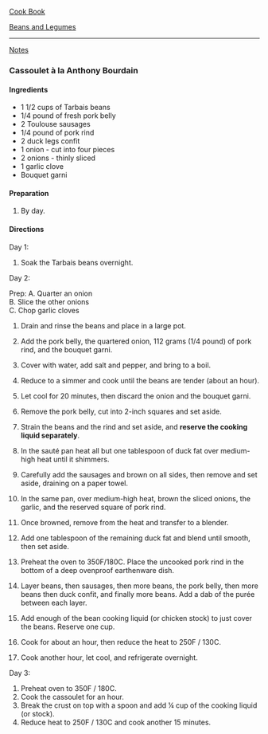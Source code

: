 [Cook Book](https://github.com/vmsmith/CookBook/blob/master/README.md)  

[Beans and Legumes](https://github.com/vmsmith/CookBook/blob/master/beans_legumes.md)   

-----   

[Notes](https://github.com/vmsmith/CookBook/blob/master/notes.md)  

### Cassoulet à la Anthony Bourdain  

#### Ingredients   
* 1 1/2 cups of Tarbais beans  
* 1/4 pound of fresh pork belly   
* 2 Toulouse sausages  
* 1/4 pound of pork rind  
* 2 duck legs confit  
* 1 onion - cut into four pieces  
* 2 onions - thinly sliced  
* 1 garlic clove  
* Bouquet garni  

#### Preparation  
1. By day. 

#### Directions   

Day 1:   

1. Soak the Tarbais beans overnight.  


Day 2:

Prep: 
A. Quarter an onion   
B. Slice the other onions   
C. Chop garlic cloves   

1. Drain and rinse the beans and place in a large pot.    
2. Add the pork belly, the quartered onion, 112 grams (1/4 pound) of pork rind, and the bouquet garni.    
3. Cover with water, add salt and pepper, and bring to a boil.    
4. Reduce to a simmer and cook until the beans are tender (about an hour).   
5. Let cool for 20 minutes, then discard the onion and the bouquet garni.    
6. Remove the pork belly, cut into 2-inch squares and set aside.    
7. Strain the beans and the rind and set aside, and **reserve the cooking liquid separately**.   

8. In the sauté pan heat all but one tablespoon of duck fat over medium-high heat until it shimmers.   
9. Carefully add the sausages and brown on all sides, then remove and set aside, draining on a paper towel.   
10. In the same pan, over medium-high heat, brown the sliced onions, the garlic, and the reserved square of pork rind.   
11. Once browned, remove from the heat and transfer to a blender.  
12. Add one tablespoon of the remaining duck fat and blend until smooth, then set aside.   

13. Preheat the oven to 350F/180C. Place the uncooked pork rind in the bottom of a deep ovenproof earthenware dish.   
14. Layer beans, then sausages, then more beans, the pork belly, then more beans then duck confit,  and finally more beans.  Add a dab of the purée between each layer.   
15. Add enough of the bean cooking liquid (or chicken stock) to just cover the beans. Reserve one cup.   
16. Cook for about an hour, then reduce the heat to 250F / 130C.   
17. Cook another hour, let cool, and refrigerate overnight.   

Day 3:  

1. Preheat oven to 350F / 180C.   
2. Cook the cassoulet for an hour.  
3. Break the crust on top with a spoon and add ¼ cup of the cooking liquid (or stock).   
4. Reduce heat to 250F / 130C and cook another 15 minutes.   
